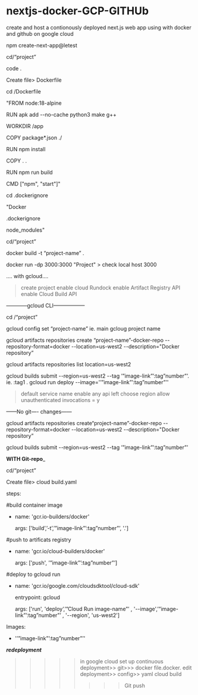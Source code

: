 # nextjs-docker-GCP-GITHUb
create and host a contionously deployed next.js web app using with docker and github on google cloud

npm create-next-app@letest

cd/“project”

code .

Create file> Dockerfile

cd /Dockerfile 

"FROM node:18-alpine

RUN apk add --no-cache python3 make g++

WORKDIR /app

COPY package*.json ./

RUN npm install

COPY . .

RUN npm run build

CMD ["npm", "start"]"

cd .dockerignore

"Docker

.dockerignore

node_modules"


cd/“project”

docker build -t “project-name” .

docker run -dp 3000:3000 "Project"   > check local host 3000

…. with gcloud….

> create project
>enable cloud Rundock
> enable Artifact Registry API
>enable Cloud Build API


————gcloud  CLI——————

cd /“project”

gcloud config set “project-name”    ie. main gcloug project name

gcloud artifacts repositories create “project-name”-docker-repo --repository-format=docker --location=us-west2 --description="Docker repository”

gcloud artifacts repositories list location=us-west2

gcloud builds submit --region=us-west2 --tag ’”image-link”’:tag”number”’. ie. :tag1
. 
gcloud run deploy --image='’”image-link”’:tag”number”’'

>default service name
> enable any api left
>choose region
>allow unauthenticated invocations = y

——No git—- changes——

gcloud artifacts repositories create“project-name”-docker-repo --repository-format=docker --location=us-west2 --description="Docker repository”


gcloud builds submit --region=us-west2 --tag ’”image-link”’:tag”number”’


____WITH Git-repo_____


cd/“project”

Create file>  cloud build.yaml


steps:

#build container image

- name: 'gcr.io-builders/docker'

  args: ['build’,’-t’,’”image-link”’:tag”number”’, '.']

#push to artificats registry

- name: 'gcr.io/cloud-builders/docker'

  args: ['push', ’”image-link”’:tag”number”’]

#deploy to gcloud run

- name: 'gcr.io/google.com/cloudsdktool/cloud-sdk'

  entrypoint: gcloud

  args: ['run', 'deploy’,’”Cloud Run image-name”’ , '--image',’”image-link”’:tag”number”’ , '--region', 'us-west2']

Images: 

- '’”image-link”’:tag”number”’'

___redeployment___

>>>>>in google cloud
>>>>set up continuous deployment>> git>>> docker file.docker.
>>>edit deployment>> config>> yaml cloud build
>>>>>>>>Git push



